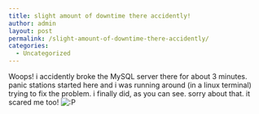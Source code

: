 ```yaml
---
title: slight amount of downtime there accidently!
author: admin
layout: post
permalink: /slight-amount-of-downtime-there-accidently/
categories:
  - Uncategorized
---
```

Woops! i accidently broke the MySQL server there for about 3 minutes. panic stations started here and i was running around (in a linux terminal) trying to fix the problem. i finally did, as you can see. sorry about that. it scared me too! <img src="http://blog.lotas-smartman.net/wp-includes/images/smilies/icon_razz.gif" alt=":P" class="wp-smiley" />